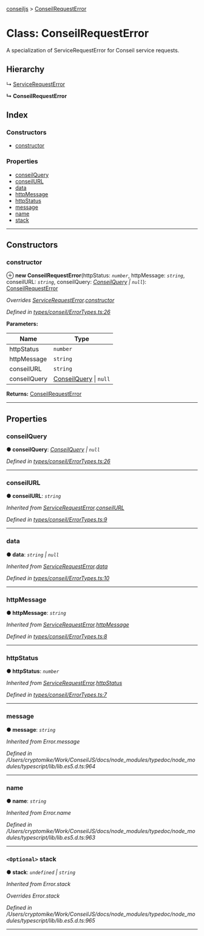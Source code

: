 [conseiljs](../README.md) > [ConseilRequestError](../classes/conseilrequesterror.md)

# Class: ConseilRequestError

A specialization of ServiceRequestError for Conseil service requests.

## Hierarchy

↳  [ServiceRequestError](servicerequesterror.md)

**↳ ConseilRequestError**

## Index

### Constructors

* [constructor](conseilrequesterror.md#constructor)

### Properties

* [conseilQuery](conseilrequesterror.md#conseilquery)
* [conseilURL](conseilrequesterror.md#conseilurl)
* [data](conseilrequesterror.md#data)
* [httpMessage](conseilrequesterror.md#httpmessage)
* [httpStatus](conseilrequesterror.md#httpstatus)
* [message](conseilrequesterror.md#message)
* [name](conseilrequesterror.md#name)
* [stack](conseilrequesterror.md#stack)

---

## Constructors

<a id="constructor"></a>

###  constructor

⊕ **new ConseilRequestError**(httpStatus: *`number`*, httpMessage: *`string`*, conseilURL: *`string`*, conseilQuery: *[ConseilQuery](../interfaces/conseilquery.md) \| `null`*): [ConseilRequestError](conseilrequesterror.md)

*Overrides [ServiceRequestError](servicerequesterror.md).[constructor](servicerequesterror.md#constructor)*

*Defined in [types/conseil/ErrorTypes.ts:26](https://github.com/Cryptonomic/ConseilJS/blob/6ee1a2c/src/types/conseil/ErrorTypes.ts#L26)*

**Parameters:**

| Name | Type |
| ------ | ------ |
| httpStatus | `number` |
| httpMessage | `string` |
| conseilURL | `string` |
| conseilQuery | [ConseilQuery](../interfaces/conseilquery.md) \| `null` |

**Returns:** [ConseilRequestError](conseilrequesterror.md)

___

## Properties

<a id="conseilquery"></a>

###  conseilQuery

**● conseilQuery**: *[ConseilQuery](../interfaces/conseilquery.md) \| `null`*

*Defined in [types/conseil/ErrorTypes.ts:26](https://github.com/Cryptonomic/ConseilJS/blob/6ee1a2c/src/types/conseil/ErrorTypes.ts#L26)*

___
<a id="conseilurl"></a>

###  conseilURL

**● conseilURL**: *`string`*

*Inherited from [ServiceRequestError](servicerequesterror.md).[conseilURL](servicerequesterror.md#conseilurl)*

*Defined in [types/conseil/ErrorTypes.ts:9](https://github.com/Cryptonomic/ConseilJS/blob/6ee1a2c/src/types/conseil/ErrorTypes.ts#L9)*

___
<a id="data"></a>

###  data

**● data**: *`string` \| `null`*

*Inherited from [ServiceRequestError](servicerequesterror.md).[data](servicerequesterror.md#data)*

*Defined in [types/conseil/ErrorTypes.ts:10](https://github.com/Cryptonomic/ConseilJS/blob/6ee1a2c/src/types/conseil/ErrorTypes.ts#L10)*

___
<a id="httpmessage"></a>

###  httpMessage

**● httpMessage**: *`string`*

*Inherited from [ServiceRequestError](servicerequesterror.md).[httpMessage](servicerequesterror.md#httpmessage)*

*Defined in [types/conseil/ErrorTypes.ts:8](https://github.com/Cryptonomic/ConseilJS/blob/6ee1a2c/src/types/conseil/ErrorTypes.ts#L8)*

___
<a id="httpstatus"></a>

###  httpStatus

**● httpStatus**: *`number`*

*Inherited from [ServiceRequestError](servicerequesterror.md).[httpStatus](servicerequesterror.md#httpstatus)*

*Defined in [types/conseil/ErrorTypes.ts:7](https://github.com/Cryptonomic/ConseilJS/blob/6ee1a2c/src/types/conseil/ErrorTypes.ts#L7)*

___
<a id="message"></a>

###  message

**● message**: *`string`*

*Inherited from Error.message*

*Defined in /Users/cryptomike/Work/ConseilJS/docs/node_modules/typedoc/node_modules/typescript/lib/lib.es5.d.ts:964*

___
<a id="name"></a>

###  name

**● name**: *`string`*

*Inherited from Error.name*

*Defined in /Users/cryptomike/Work/ConseilJS/docs/node_modules/typedoc/node_modules/typescript/lib/lib.es5.d.ts:963*

___
<a id="stack"></a>

### `<Optional>` stack

**● stack**: *`undefined` \| `string`*

*Inherited from Error.stack*

*Overrides Error.stack*

*Defined in /Users/cryptomike/Work/ConseilJS/docs/node_modules/typedoc/node_modules/typescript/lib/lib.es5.d.ts:965*

___

